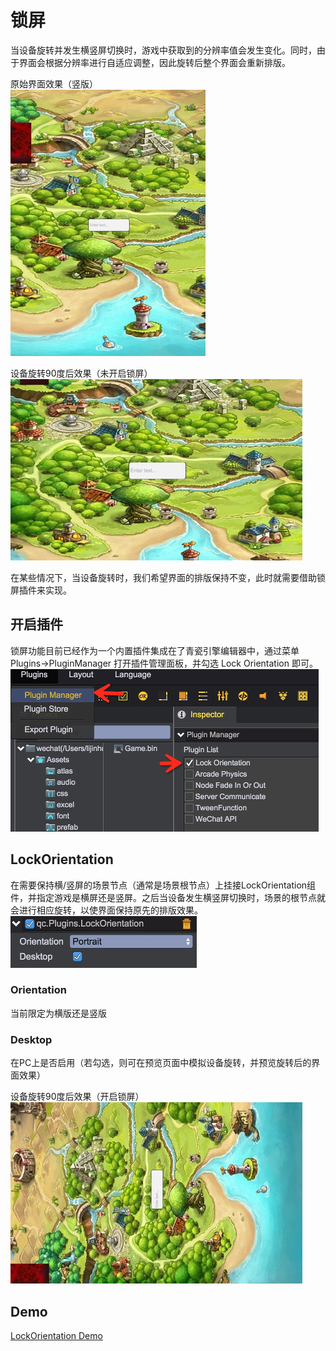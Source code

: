 # 锁屏

当设备旋转并发生横竖屏切换时，游戏中获取到的分辨率值会发生变化。同时，由于界面会根据分辨率进行自适应调整，因此旋转后整个界面会重新排版。

原始界面效果（竖版）  
![](images/origin_ui.png)

设备旋转90度后效果（未开启锁屏）  
![](images/without_lock_orientation.png)

在某些情况下，当设备旋转时，我们希望界面的排版保持不变，此时就需要借助锁屏插件来实现。

## 开启插件
锁屏功能目前已经作为一个内置插件集成在了青瓷引擎编辑器中，通过菜单 Plugins->PluginManager 打开插件管理面板，并勾选 Lock Orientation 即可。
![](images/import_lock_orientation.png) 

## LockOrientation
在需要保持横/竖屏的场景节点（通常是场景根节点）上挂接LockOrientation组件，并指定游戏是横屏还是竖屏。之后当设备发生横竖屏切换时，场景的根节点就会进行相应旋转，以使界面保持原先的排版效果。   
![](images/inspector_lock_orientation.png)

### Orientation
当前限定为横版还是竖版

### Desktop
在PC上是否启用（若勾选，则可在预览页面中模拟设备旋转，并预览旋转后的界面效果）

设备旋转90度后效果（开启锁屏）    
![](images/with_lock_orientation.png) 

## Demo
[LockOrientation Demo](http://engine.zuoyouxi.com/demo/Plugin/lock_orientation/index.html)